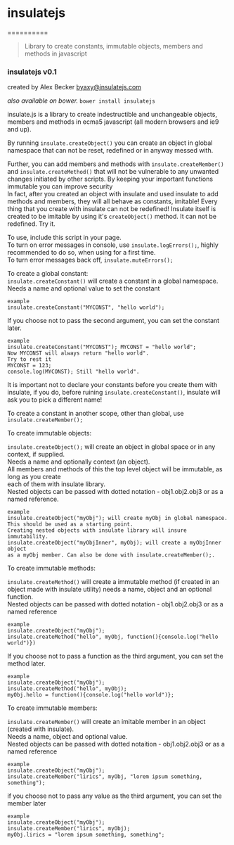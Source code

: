 # insulatejs
==========

>Library to create constants, immutable objects, members and methods in javascript    

### insulatejs v0.1   

created by Alex Becker
byaxy@insulatejs.com    
 
_also available on bower._ `bower install insulatejs`   
  
insulate.js is a library to create indestructible and unchangeable objects, members and methods in ecma5 javascript (all modern browsers and ie9 and up).  

By running `insulate.createObject()` you can create an object in global namespace that can not be reset, redefined or in anyway messed with.  

Further, you can add members and methods  with `insulate.createMember()` and `insulate.createMethod()` that will not be vulnerable to any unwanted changes initiated by other scripts. By keeping your important functions immutable you can improve security   
In fact, after you created an object with insulate and used insulate to add methods and members, they will all behave as constants, imitable!
Every thing that you create with insulate can not be redefined!
Insulate itself is created to be imitable by using it's `createObject()` method. It can not be redefined. Try it.


To use, include this script in your page.   
To turn on error messages in console, use `insulate.logErrors();`, highly recommended to do so, when using for a first time.   
To turn  error messages  back off, `insulate.muteErrors();`

To create a global constant:   
`insulate.createConstant()` will create a constant in a global namespace. Needs a name and optional value to set the constant   

    example  
    insulate.createConstant("MYCONST", "hello world");   

If you choose not to pass the second argument, you can set the constant later.   

    example
    insulate.createConstant("MYCONST"); MYCONST = "hello world";   
    Now MYCONST will always return "hello world".  
    Try to rest it  
    MYCONST = 123;
    console.log(MYCONST); Still "hello world".    

	
It is important not to declare your constants before you create them with insulate, if you do, before ruining `insulate.createConstant()`, insulate will ask you to pick a different name!
	
To create a constant in another scope, other than  global, use `insulate.createMember();`  
  
To create immutable objects:
	
`insulate.createObject();` will create an object in global space or in any context, if supplied.  
Needs a name and optionally context (an object).    
All members and methods of this the top level object will be immutable, as long as you create  
each of them with insulate library.  
Nested objects can be passed with dotted notation - obj1.obj2.obj3 or as a named reference.  


    example 
    insulate.createObject("myObj"); will create myObj in global namespace.   
    This should be used as a starting point. 
    Creating nested objects with insulate library will insure immutability.   
    insulate.createObject("myObjInner", myObj); will create a myObjInner object    
    as a myObj member. Can also be done with insulate.createMember();.   
	
To create immutable methods:

`insulate.createMethod()` will create a immutable  method (if created in an object made with insulate utility) 
needs a name, object and an optional function.    
Nested objects can be passed with dotted notation - obj1.obj2.obj3 or as a named reference   
	
    example
    insulate.createObject("myObj"); 
    insulate.createMethod("hello", myObj, function(){console.log("hello world")})  

If you choose not to pass a function as the third argument, you can set the method later.   

    example
    insulate.createObject("myObj"); 
    insulate.createMethod("hello", myObj);
    myObj.hello = function(){console.log("hello world")};   
	
To create immutable members:

`insulate.createMember()` will create an imitable member in an object (created with insulate).   
Needs a name, object and optional value.   
Nested objects can be passed with dotted notaition - obj1.obj2.obj3 or as a named reference

    example 
    insulate.createObject("myObj");
    insulate.createMember("lirics", myObj, "lorem ipsum something, something");



if you choose not to pass any value as  the third argument, you can set the member later  

    example
    insulate.createObject("myObj");
    insulate.createMember("lirics", myObj);
    myObj.lirics = "lorem ipsum something, something";
